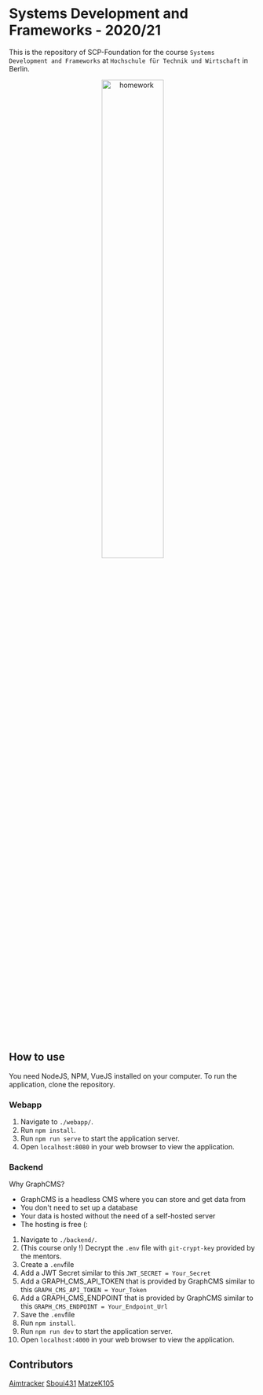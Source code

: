 # Systems Development and Frameworks - 2020/21

This is the repository of SCP-Foundation for the course `Systems Development and Frameworks`
at `Hochschule für Technik und Wirtschaft` in Berlin.

<p align="center">
  <img src="https://bloody-disgusting.com/wp-content/uploads/2019/11/SCP-Ccard-Wiki-01-e1573928853815.png" alt="homework" width="50%">
<p>

## How to use

You need NodeJS, NPM, VueJS installed on your computer. To run the application, clone the repository.

### Webapp

1. Navigate to `./webapp/`.
2. Run `npm install`.
3. Run `npm run serve` to start the application server.
4. Open `localhost:8080` in your web browser to view the application.

### Backend

Why GraphCMS?
 - GraphCMS is a headless CMS where you can store and get data from
 - You don't need to set up a database
 - Your data is hosted without the need of a self-hosted server
 - The hosting is free (:

1. Navigate to `./backend/`.
2. (This course only !) Decrypt the `.env` file with `git-crypt-key` provided by the mentors.
3. Create a `.env`file
4. Add a JWT Secret similar to this `JWT_SECRET = Your_Secret`
5. Add a GRAPH_CMS_API_TOKEN that is provided by GraphCMS similar to this `GRAPH_CMS_API_TOKEN = Your_Token`
6. Add a GRAPH_CMS_ENDPOINT that is provided by GraphCMS similar to this `GRAPH_CMS_ENDPOINT = Your_Endpoint_Url`
7. Save the `.env`file
8. Run `npm install`.
9. Run `npm run dev` to start the application server.
10. Open `localhost:4000` in your web browser to view the application.

## Contributors

[Aimtracker](https://github.com/Aimtracker)
[Sboui431](https://github.com/Sboui431)
[MatzeK105](https://github.com/MatzeK105)
